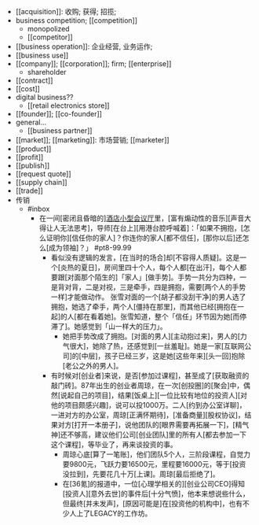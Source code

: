 - [[acquisition]]: 收购; 获得; 招揽;
- business competition; [[competition]]
    - monopolized
    - [[competitor]]
- [[business operation]]: 企业经营, 业务运作;
- [[business use]]
- [[company]]; [[corporation]]; firm; [[enterprise]]
    - shareholder
- [[contract]]
- [[cost]]
- digital business??
    - [[retail electronics store]]
- [[founder]]; [[co-founder]]
- general...
    - [[business partner]]
- [[market]]; [[marketing]]: 市场营销; [[marketer]]
- [[product]]
- [[profit]]
- [[publish]]
- [[request quote]]
- [[supply chain]]
- [[trade]]
- 传销
    - #inbox
        - 在一间[密闭且昏暗的][酒店小型会议厅](https://bbs.saraba1st.com/2b/forum.php?mod=viewthread&tid=2024488)里，[富有煽动性的音乐][声音大得让人无法思考]，导师[在台上][用港台腔呼喊着]：「如果不拥抱，[怎么证明你][信任你的家人]？你连你的家人[都不信任]，[那你以后]还怎么[成为领袖]？」 #pt8-99.99
            - 看似没有逻辑的发言，[在当时的场合]却[不容得人质疑]。这是一个[炎热的夏日]，房间里四十个人，每个人都[在出汗]，每个人都要跟[对面那个陌生的]「家人」[做手势]。手势一共分为四种，一是背对背，二是对视，三是牵手，四是拥抱，需要[两个人的手势一样]才能做动作。
张雪对面的一个[胡子都没刮干净]的男人选了拥抱，她选了牵手，两个人[僵持在那里]，而其他已经[拥抱在一起]的人[都在看着她]。张雪知道，整个「信任」环节因为她[而停滞了]。她感觉到「山一样大的压力」。
                - 她把手势改成了拥抱。[对面的男人][主动抱过来]，男人的[力气很大]，她除了热，还感觉到[一丝羞耻]。她是一家[互联网公司]的[中层]，孩子已经三岁，这是她[这些年来][头一回]抱除[老公之外的男人]。
            - 有时候对[创业者]来说，是否[参加过课程]，甚至成了[获取融资的敲门砖]。87年出生的创业者周琼，在一次[创投圈]的[聚会]中，偶然[说起自己的项目]，结果[饭桌上][一位比较有地位的投资人][对他的项目颇感兴趣]，说可以投1000万。二人[约到办公室详聊]，一进对方的办公室，周琼[正满怀期待]，[准备商量][股权协议]，结果对方[打开一本册子]，说他团队的[眼界需要再拓展一下]，[精气神]还不够高，建议他们公司[创业团队]里的所有人[都去参加一下这个课程]，等毕业了，再来谈投资的事。
                - 周琼心底[算了一笔账]，他们团队5个人，三阶段课程，自觉力要9800元，飞跃力要16500元，里程要16000元，等于[投资没拉到]，先要花几十万[上课]。周琼[最后拒绝了]。
                - 在[36氪]的报道中，一位[心理学相关的][创业公司CEO]得知[投资人][意外去世]的事件后[十分气愤]，他本来想说些什么，但最终[并未发声]，[原因可能是]在[投资他的机构中]，也有不少人上了LEGACY的工作坊。
